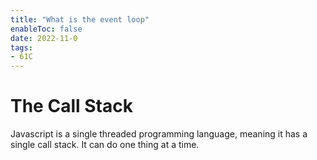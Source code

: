 ```yaml
---
title: "What is the event loop"
enableToc: false
date: 2022-11-0
tags:
- 61C
---
```


# The Call Stack

Javascript is a single threaded programming language, meaning it has a single call stack. It can do one thing at a time. 

